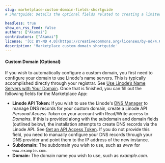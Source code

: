 ```yaml
---
slug: marketplace-custom-domain-fields-shortguide
# Shortguide: Details the optional fields related to creating a limited user account on a Marketplace App.

headless: true
show_on_rss_feed: false
authors: ["Akamai"]
contributors: ["Akamai"]
license: '[CC BY-ND 4.0](https://creativecommons.org/licenses/by-nd/4.0)'
description: 'Marketplace custom domain shortguide'
---
```


#### Custom Domain (Optional)

If you wish to automatically configure a custom domain, you first need to configure your domain to use Linode's name servers. This is typically accomplished directly through your registrar. See [Use Linode’s Name Servers with Your Domain](/docs/products/networking/dns-manager/guides/authoritative-name-servers/). Once that is finished, you can fill out the following fields for the Marketplace App:

- **Linode API Token:** If you wish to use the Linode's [DNS Manager](/docs/products/networking/dns-manager/) to manage DNS records for your custom domain, create a Linode API *Personal Access Token* on your account with Read/Write access to *Domains*. If this is provided along with the subdomain and domain fields (outlined below), the installation attempts to create DNS records via the Linode API. See [Get an API Access Token](/docs/products/platform/accounts/guides/manage-api-tokens/). If you do not provide this field, you need to manually configure your DNS records through your DNS provider and point them to the IP address of the new instance.
- **Subdomain:** The subdomain you wish to use, such as *www* for `www.example.com`.
- **Domain:** The domain name you wish to use, such as *example.com*.
